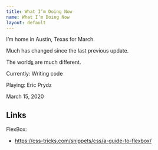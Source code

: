 ```yaml
---
title: What I’m Doing Now
name: What I’m Doing Now
layout: default
---
```


I’m home in Austin, Texas for March.

Much has changed since the last previous update.

The world[s](#outside-and-inside-worlds) are much different.

Currently: Writing code

Playing: Eric Prydz

March 15, 2020

## Links

FlexBox:

- <https://css-tricks.com/snippets/css/a-guide-to-flexbox/>
